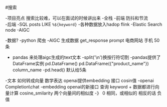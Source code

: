 #搜索

-项目亮点
    搜索比较难，可以在面试的时候讲出来
-全栈
    -前端  防抖和节流  
    -后端
        -SQL posts LIKE `%${keyword}`
        -各种数据放入hadop flink
        -Elastic Search node
    -AIGC

-数据?
    -python 爬虫
    -AIGC 生成数据
        get_response
        prompt 电商网站 手机 50条
- pandas 来处理aigc生成的text文本
    -split('\n')换按行符切割
    -pandas提供了DataFrame实例
        pd.DataFrame()
        pd.DataFrame({"product_name"}) column_name
    -pd.head()
        默认给5条

-文本 如何转成向量 数学表达 openai提供embedding 接口
 cosin值
-openai Completion\chat
 -embedding
    openai的新接口
    查询 keyword + 数据都进行向量计算
    cosine_smilarity 两个向量间的相似度 -》 0 相同，或相似的
    相反的话 负值
